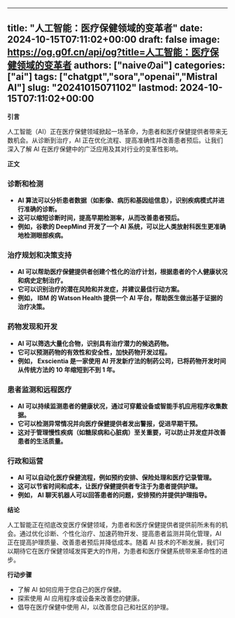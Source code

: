 
---
title: "人工智能：医疗保健领域的变革者"
date: 2024-10-15T07:11:02+00:00
draft: false
image: https://og.g0f.cn/api/og?title=人工智能：医疗保健领域的变革者
authors: ["naiveのai"]
categories: ["ai"]
tags: ["chatgpt","sora","openai","Mistral AI"]
slug: "20241015071102"
lastmod: 2024-10-15T07:11:02+00:00
---
**引言**

人工智能（AI）正在医疗保健领域掀起一场革命，为患者和医疗保健提供者带来无数机会。从诊断到治疗，AI 正在优化流程、提高准确性并改善患者预后。让我们深入了解 AI 在医疗保健中的广泛应用及其对行业的变革性影响。

**正文**

### 诊断和检测

* **AI 算法可以分析患者数据（如影像、病历和基因组信息），识别疾病模式并进行准确的诊断。**
* **这可以缩短诊断时间，提高早期检测率，从而改善患者预后。**
* **例如，谷歌的 DeepMind 开发了一个 AI 系统，可以比人类放射科医生更准确地检测眼部疾病。**

### 治疗规划和决策支持

* **AI 可以帮助医疗保健提供者创建个性化的治疗计划，根据患者的个人健康状况和病史定制治疗。**
* **它可以识别治疗的潜在风险和并发症，并建议最佳行动方案。**
* **例如， IBM 的 Watson Health 提供一个 AI 平台，帮助医生做出基于证据的治疗决策。**

### 药物发现和开发

* **AI 可以筛选大量化合物，识别具有治疗潜力的候选药物。**
* **它可以预测药物的有效性和安全性，加快药物开发过程。**
* **例如， Exscientia 是一家使用 AI 开发新疗法的制药公司，已将药物开发时间从传统方法的 10 年缩短到不到 1 年。**

### 患者监测和远程医疗

* **AI 可以持续监测患者的健康状况，通过可穿戴设备或智能手机应用程序收集数据。**
* **它可以检测异常情况并向医疗保健提供者发出警报，促进早期干预。**
* **这对于管理慢性疾病（如糖尿病和心脏病）至关重要，可以防止并发症并改善患者的生活质量。**

### 行政和运营

* **AI 可以自动化医疗保健流程，例如预约安排、保险处理和医疗记录管理。**
* **这可以节省时间和成本，让医疗保健提供者专注于为患者提供护理。**
* **例如， AI 聊天机器人可以回答患者的问题，安排预约并提供护理指导。**

**结论**

人工智能正在彻底改变医疗保健领域，为患者和医疗保健提供者提供前所未有的机会。通过优化诊断、个性化治疗、加速药物开发、提高患者监测并简化管理，AI 正在提高护理质量、改善患者预后并降低成本。随着 AI 技术的不断发展，我们可以期待它在医疗保健领域发挥更大的作用，为患者和医疗保健系统带来革命性的进步。

**行动步骤**

* 了解 AI 如何应用于您自己的医疗保健。
* 探索使用 AI 应用程序或设备来改善您的健康。
* 倡导在医疗保健中使用 AI，以改善您自己和社区的护理。